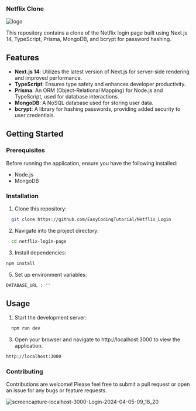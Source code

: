 ### Netflix Clone

![logo](https://github.com/EasyCodingTutorial/Netflix_Login/assets/84335112/975cef91-7823-4b50-b41e-05f6dd2055a6)


This repository contains a clone of the Netflix login page built using Next.js 14, TypeScript, Prisma, MongoDB, and bcrypt for password hashing.

## Features

- **Next.js 14**: Utilizes the latest version of Next.js for server-side rendering and improved performance.
- **TypeScript**: Ensures type safety and enhances developer productivity.
- **Prisma**: An ORM (Object-Relational Mapping) for Node.js and TypeScript, used for database interactions.
- **MongoDB**: A NoSQL database used for storing user data.
- **bcrypt**: A library for hashing passwords, providing added security to user credentials.

## Getting Started

### Prerequisites

Before running the application, ensure you have the following installed:

- Node.js
- MongoDB

### Installation

1. Clone this repository:
```bash
  git clone https://github.com/EasyCodingTutorial/Netflix_Login

```
2. Navigate into the project directory:

```bash
  cd netflix-login-page

```
3. Install dependencies:
```bash
npm install

```
5. Set up environment variables:
```bash
DATABASE_URL : ""

```
## Usage
1. Start the development server:
 ```bash
   npm run dev

```
3. Open your browser and navigate to http://localhost:3000 to view the application.
```bash
http://localhost:3000

```
### Contributing
Contributions are welcome! Please feel free to submit a pull request or open an issue for any bugs or feature requests.

![screencapture-localhost-3000-Login-2024-04-05-09_18_20](https://github.com/EasyCodingTutorial/Netflix_Login/assets/84335112/5e9e782f-f5cc-4d94-951c-0ca3cf555bd3)
